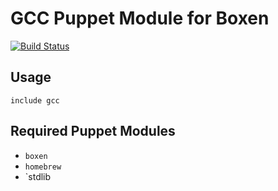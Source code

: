 # GCC Puppet Module for Boxen

[![Build Status](https://travis-ci.org/boxen/puppet-gcc.png?branch=master)](https://travis-ci.org/boxen/puppet-gcc)

## Usage

```puppet
include gcc
```

## Required Puppet Modules

* `boxen`
* `homebrew`
* `stdlib

